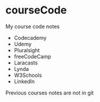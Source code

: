 # courseCode

My course code notes 
- Codecademy
- Udemy
- Pluralsight
- freeCodeCamp
- Laracasts
- Lynda
- W3Schools
- LinkedIn

Previous courses notes are not in git
